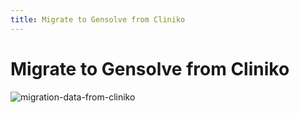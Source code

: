 ```yaml
---
title: Migrate to Gensolve from Cliniko
---
```


# Migrate to Gensolve from Cliniko

![migration-data-from-cliniko](https://drive.google.com/uc?id=1nfwtxhwZ8AxGwSkttC1KLHxtKPITOM9K)
